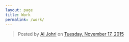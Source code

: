 ```yaml
---
layout: page
title: Work
permalink: /work/
---
```


<html>
<body>
<div id="fb-root"></div><script>(function(d, s, id) {  var js, fjs = d.getElementsByTagName(s)[0];  if (d.getElementById(id)) return;  js = d.createElement(s); js.id = id;  js.src = "//connect.facebook.net/en_US/sdk.js#xfbml=1&version=v2.3";  fjs.parentNode.insertBefore(js, fjs);}(document, 'script', 'facebook-jssdk'));</script><div class="fb-post" data-href="https://www.facebook.com/al.johri/timeline/story?ut=32&amp;wstart=-2051193600&amp;wend=2147483647&amp;hash=949564881748935&amp;pagefilter=3&amp;ustart=1" data-width="500"><div class="fb-xfbml-parse-ignore"><blockquote cite="https://www.facebook.com/al.johri/timeline/story?ut=32&amp;wstart=-2051193600&amp;wend=2147483647&amp;hash=949564881748935&amp;pagefilter=3&amp;ustart=1">Posted by <a href="https://www.facebook.com/al.johri">Al Johri</a> on&nbsp;<a href="https://www.facebook.com/al.johri/timeline/story?ut=32&amp;wstart=-2051193600&amp;wend=2147483647&amp;hash=949564881748935&amp;pagefilter=3&amp;ustart=1">Tuesday, November 17, 2015</a></blockquote></div></div>
</body>
</html>